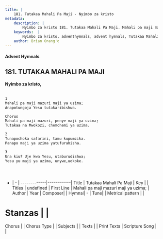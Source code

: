 ```yaml
---
title: |
    181. Tutakaa Mahali Pa Maji - Nyimbo za kristo
metadata:
    description: |
        Nyimbo za kristo 181. Tutakaa Mahali Pa Maji. Mahali pa maji mazuri maji ya uzima;  Anapotungoja Yesu tutakaribishwa.  Chorus Mahali pa maji mazuri, penye maji ya uzima;  Tutakaa na Mwokozi, chemchemi ya uzima.  
    keywords:  |
        Nyimbo za kristo, adventhymnals, advent hymnals, Tutakaa Mahali Pa Maji, Mahali pa maji mazuri maji ya uzima; . 
    author: Brian Onang'o
---
```


#### Advent Hymnals
## 181. TUTAKAA MAHALI PA MAJI
####  Nyimbo za kristo,

```txt

1
Mahali pa maji mazuri maji ya uzima; 
Anapotungoja Yesu tutakaribishwa.

Chorus
Mahali pa maji mazuri, penye maji ya uzima; 
Tutakaa na Mwokozi, chemchemi ya uzima.

2
Tunapochoka safarini, tamu kupumzika. 
Panapo maji ya uzima yatufurahisha.

3
Una kiu? Uje kwa Yesu, utaburudishwa; 
Yesu yu maji ya uzima, unywe,uokoke.





```

- |   -  |
-------------|------------|
Title | Tutakaa Mahali Pa Maji |
Key |  |
Titles | undefined |
First Line | Mahali pa maji mazuri maji ya uzima;  |
Author | 
Year | 
Composer| |
Hymnal|  - |
Tune|  |
Metrical pattern | |
# Stanzas |  |
Chorus |  |
Chorus Type |  |
Subjects | |
Texts |  |
Print Texts | 
Scripture Song |  |
    
